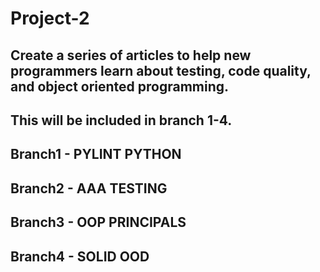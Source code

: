 # Project-2
## Create a series of articles to help new programmers learn about testing, code quality, and object oriented programming.
## This will be included in branch 1-4.
## Branch1 - PYLINT PYTHON
## Branch2 - AAA TESTING
## Branch3 - OOP PRINCIPALS
## Branch4 - SOLID OOD
